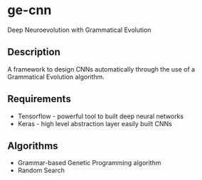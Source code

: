 # ge-cnn

Deep Neuroevolution with Grammatical Evolution

## Description

A framework to design CNNs automatically through the use of a Grammatical Evolution algorithm.

## Requirements

* Tensorflow - powerful tool to built deep neural networks
* Keras - high level abstraction layer easily built CNNs

## Algorithms

* Grammar-based Genetic Programming algorithm
* Random Search
